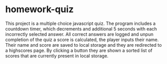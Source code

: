 # homework-quiz

This project is a multiple choice javascript quiz. The program includes a countdown timer, which decrements and additional 5 seconds with each incorrectly selected answer. All correct answers are logged and unpun completion of the quiz a score is calculated, the player inputs their name. Their name and score are saved to local storage and they are redirected to a highscores page. By clicking a button they are shown a sorted list of scores that are currently present in local storage.  
